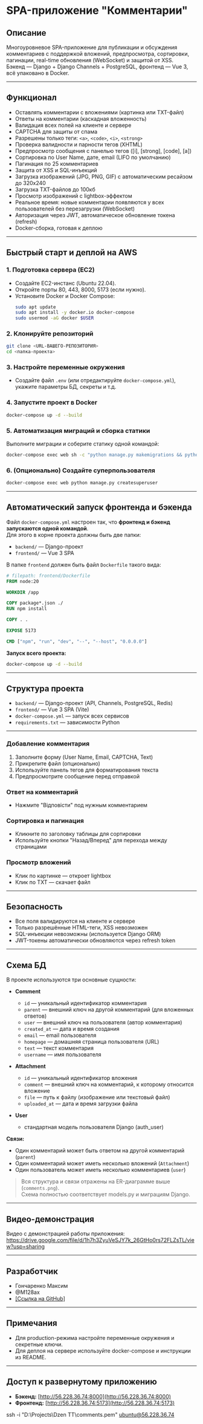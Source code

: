 # SPA-приложение "Комментарии"

## Описание

Многоуровневое SPA-приложение для публикации и обсуждения комментариев с поддержкой вложений, предпросмотра, сортировки, пагинации, real-time обновления (WebSocket) и защитой от XSS.  
Бэкенд — Django + Django Channels + PostgreSQL, фронтенд — Vue 3, всё упаковано в Docker.

---

## Функционал

- Оставлять комментарии с вложениями (картинка или TXT-файл)
- Ответы на комментарии (каскадная вложенность)
- Валидация всех полей на клиенте и сервере
- CAPTCHA для защиты от спама
- Разрешены только теги: `<a>`, `<code>`, `<i>`, `<strong>`
- Проверка валидности и парности тегов (XHTML)
- Предпросмотр сообщения с панелью тегов ([i], [strong], [code], [a])
- Сортировка по User Name, дате, email (LIFO по умолчанию)
- Пагинация по 25 комментариев
- Защита от XSS и SQL-инъекций
- Загрузка изображений (JPG, PNG, GIF) с автоматическим ресайзом до 320x240
- Загрузка TXT-файлов до 100кб
- Просмотр изображений с lightbox-эффектом
- Реальное время: новые комментарии появляются у всех пользователей без перезагрузки (WebSocket)
- Авторизация через JWT, автоматическое обновление токена (refresh)
- Docker-сборка, готовая к деплою

---

## Быстрый старт и деплой на AWS

### 1. Подготовка сервера (EC2)

- Создайте EC2-инстанс (Ubuntu 22.04).
- Откройте порты 80, 443, 8000, 5173 (если нужно).
- Установите Docker и Docker Compose:
  ```sh
  sudo apt update
  sudo apt install -y docker.io docker-compose
  sudo usermod -aG docker $USER
  ```

### 2. Клонируйте репозиторий

```sh
git clone <URL-ВАШЕГО-РЕПОЗИТОРИЯ>
cd <папка-проекта>
```

### 3. Настройте переменные окружения

- Создайте файл `.env` (или отредактируйте `docker-compose.yml`), укажите параметры БД, секреты и т.д.

### 4. Запустите проект в Docker

```sh
docker-compose up -d --build
```

### 5. Автоматизация миграций и сборка статики

Выполните миграции и соберите статику одной командой:

```sh
docker-compose exec web sh -c "python manage.py makemigrations && python manage.py migrate && python manage.py collectstatic --noinput"
```

### 6. (Опционально) Создайте суперпользователя

```sh
docker-compose exec web python manage.py createsuperuser
```

---

## Автоматический запуск фронтенда и бэкенда

Файл `docker-compose.yml` настроен так, что **фронтенд и бэкенд запускаются одной командой**.  
Для этого в корне проекта должны быть две папки:  
- `backend/` — Django-проект  
- `frontend/` — Vue 3 SPA

В папке `frontend` должен быть файл `Dockerfile` такого вида:

```dockerfile
# filepath: frontend/Dockerfile
FROM node:20

WORKDIR /app

COPY package*.json ./
RUN npm install

COPY . .

EXPOSE 5173

CMD ["npm", "run", "dev", "--", "--host", "0.0.0.0"]
```

**Запуск всего проекта:**
```sh
docker-compose up -d --build
```

---

## Структура проекта

- `backend/` — Django-проект (API, Channels, PostgreSQL, Redis)
- `frontend/` — Vue 3 SPA (Vite)
- `docker-compose.yml` — запуск всех сервисов
- `requirements.txt` — зависимости Python

---

### Добавление комментария

1. Заполните форму (User Name, Email, CAPTCHA, Text)
2. Прикрепите файл (опционально)
3. Используйте панель тегов для форматирования текста
4. Предпросмотрите сообщение перед отправкой

### Ответ на комментарий

- Нажмите "Відповісти" под нужным комментарием

### Сортировка и пагинация

- Кликните по заголовку таблицы для сортировки
- Используйте кнопки "Назад/Вперед" для перехода между страницами

### Просмотр вложений

- Клик по картинке — откроет lightbox
- Клик по TXT — скачает файл

---

## Безопасность

- Все поля валидируются на клиенте и сервере
- Только разрешённые HTML-теги, XSS невозможен
- SQL-инъекции невозможны (используется Django ORM)
- JWT-токены автоматически обновляются через refresh token

---

## Схема БД

В проекте используются три основные сущности:

- **Comment**
  - `id` — уникальный идентификатор комментария
  - `parent` — внешний ключ на другой комментарий (для вложенных ответов)
  - `user` — внешний ключ на пользователя (автор комментария)
  - `created_at` — дата и время создания
  - `email` — email пользователя
  - `homepage` — домашняя страница пользователя (URL)
  - `text` — текст комментария
  - `username` — имя пользователя

- **Attachment**
  - `id` — уникальный идентификатор вложения
  - `comment` — внешний ключ на комментарий, к которому относится вложение
  - `file` — путь к файлу (изображение или текстовый файл)
  - `uploaded_at` — дата и время загрузки файла

- **User**
  - стандартная модель пользователя Django (auth_user)

**Связи:**
- Один комментарий может быть ответом на другой комментарий (`parent`)
- Один комментарий может иметь несколько вложений (`Attachment`)
- Один пользователь может иметь несколько комментариев (`user`)

> Вся структура и связи отражены на ER-диаграмме выше (`comments.png`).  
> Схема полностью соответствует models.py и миграциям Django.

---

## Видео-демонстрация

Видео с демонстрацией работы приложения:  
https://drive.google.com/file/d/1h7h3ZyuVeSJY7k_26GtHo0rs72FLZsTL/view?usp=sharing

---

## Разработчик

- Гончаренко Максим
- @M128ax
- [\[Ссылка на GitHub\]](https://github.com/MaximHoncharenko/Dzen-TT)

---

## Примечания

- Для production-режима настройте переменные окружения и секретные ключи.
- Для деплоя на сервере используйте docker-compose и инструкции из README.

---

## Доступ к развернутому приложению

- **Бэкенд:** [http://56.228.36.74:8000](http://56.228.36.74:8000)
- **Фронтенд:** [http://56.228.36.74:5173](http://56.228.36.74:5173)

ssh -i "D:\Projects\Dzen TT\comments.pem" ubuntu@56.228.36.74